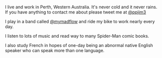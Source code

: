 I live and work in Perth, Western Australia. It's never cold and it never rains. If you have anything to contact me about please tweet me at [@ppjim3](//www.twitter.com/#!ppjim3)

I play in a band called [@mymadflow](//www.twitter.com/#!mymadflow) and ride my bike to work nearly every day.

I listen to lots of music and read way to many Spider-Man comic books.

I also study French in hopes of one-day being an abnormal native English speaker who can speak more than one language.